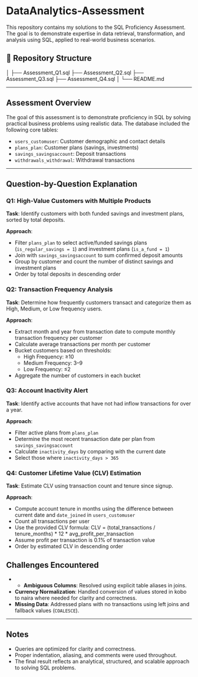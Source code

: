 # DataAnalytics-Assessment

This repository contains my solutions to the SQL Proficiency Assessment. The goal is to demonstrate expertise in data retrieval, transformation, and analysis using SQL, applied to real-world business scenarios.

## 📁 Repository Structure
│
├── Assessment_Q1.sql
├── Assessment_Q2.sql
├── Assessment_Q3.sql
├── Assessment_Q4.sql
│
└── README.md


---

## Assessment Overview

The goal of this assessment is to demonstrate proficiency in SQL by solving practical business problems using realistic data. The database included the following core tables:

- `users_customuser`: Customer demographic and contact details
- `plans_plan`: Customer plans (savings, investments)
- `savings_savingsaccount`: Deposit transactions
- `withdrawals_withdrawal`: Withdrawal transactions

---

## Question-by-Question Explanation

###  Q1: High-Value Customers with Multiple Products

**Task**: Identify customers with both funded savings and investment plans, sorted by total deposits.

**Approach**:
- Filter `plans_plan` to select active/funded savings plans (`is_regular_savings = 1`) and investment plans (`is_a_fund = 1`)
- Join with `savings_savingsaccount` to sum confirmed deposit amounts
- Group by customer and count the number of distinct savings and investment plans
- Order by total deposits in descending order

###  Q2: Transaction Frequency Analysis

**Task**: Determine how frequently customers transact and categorize them as High, Medium, or Low frequency users.

**Approach**:
- Extract month and year from transaction date to compute monthly transaction frequency per customer
- Calculate average transactions per month per customer
- Bucket customers based on thresholds:
  - High Frequency: ≥10
  - Medium Frequency: 3–9
  - Low Frequency: ≤2
- Aggregate the number of customers in each bucket

###  Q3: Account Inactivity Alert

**Task**: Identify active accounts that have not had inflow transactions for over a year.

**Approach**:
- Filter active plans from `plans_plan`
- Determine the most recent transaction date per plan from `savings_savingsaccount`
- Calculate `inactivity_days` by comparing with the current date
- Select those where `inactivity_days > 365`

###  Q4: Customer Lifetime Value (CLV) Estimation

**Task**: Estimate CLV using transaction count and tenure since signup.

**Approach**:
- Compute account tenure in months using the difference between current date and `date_joined` in `users_customuser`
- Count all transactions per user
- Use the provided CLV formula: CLV = (total_transactions / tenure_months) * 12 * avg_profit_per_transaction
- Assume profit per transaction is 0.1% of transaction value
- Order by estimated CLV in descending order
 
##  Challenges Encountered
 
- - **Ambiguous Columns**: Resolved using explicit table aliases in joins.
- **Currency Normalization**: Handled conversion of values stored in kobo to naira where needed for clarity and correctness.
- **Missing Data**: Addressed plans with no transactions using left joins and fallback values (`COALESCE`).

---

##  Notes

- Queries are optimized for clarity and correctness.
- Proper indentation, aliasing, and comments were used throughout.
- The final result reflects an analytical, structured, and scalable approach to solving SQL problems.


  
